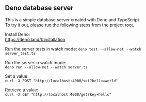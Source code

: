 ## Deno database server

This is a simple database server created with Deno and TypeScript.  
To try it out, please run the following steps from the project root.

Install Deno:  
https://deno.land/#installation

Run the server tests in watch mode:
```deno test --allow-net --watch server_test.ts```

Run the server in watch mode:  
```deno run --allow-net --watch server.ts```

Set a value:  
```curl -X POST "http://localhost:4000/set?hello=world"```

Retrieve a value:  
```curl -X GET "http://localhost:4000/get?key=hello"```